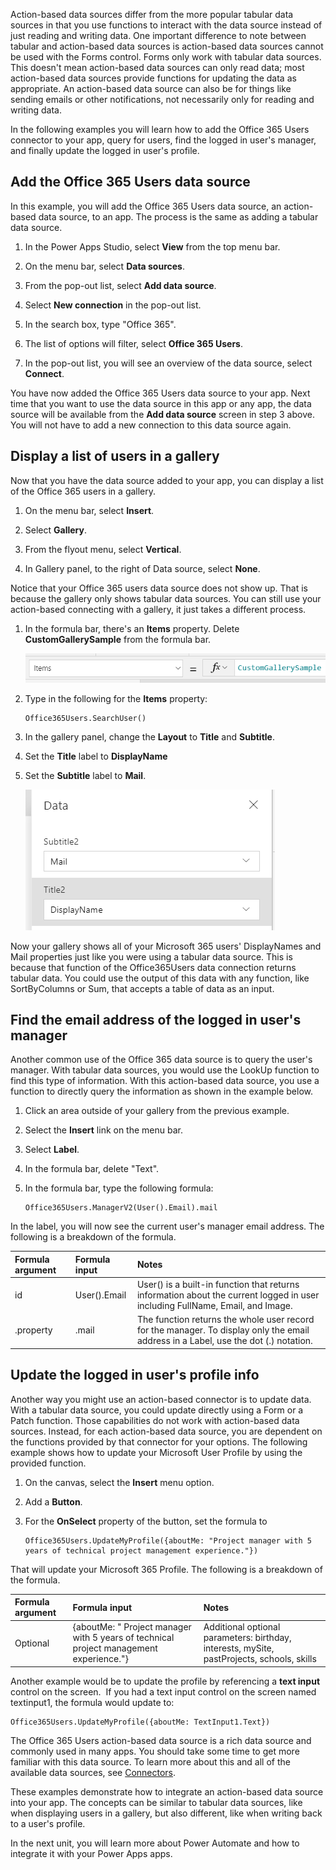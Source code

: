 Action-based data sources differ from the more popular tabular data sources in that you use functions to interact with the data source instead of just reading and writing data. One important difference to note between tabular and action-based data sources is action-based data sources cannot be used with the Forms control. Forms only work with tabular data sources. This doesn't mean action-based data sources can only read data; most action-based data sources provide functions for updating the data as appropriate. An action-based data source can also be for things like sending emails or other notifications, not necessarily only for reading and writing data.

In the following examples you will learn how to add the Office 365 Users connector to your app, query for users, find the logged in user's manager, and finally update the logged in user's profile.

Add the Office 365 Users data source
------------------------------------

In this example, you will add the Office 365 Users data source, an
action-based data source, to an app. The process is the same as adding a
tabular data source.

1.  In the Power Apps Studio, select **View** from the top menu bar.

2.  On the menu bar, select **Data sources**.

3.  From the pop-out list, select **Add data source**.

4.  Select **New connection** in the pop-out list.

5.  In the search box, type "Office 365".

6.  The list of options will filter, select **Office 365 Users**.

7.  In the pop-out list, you will see an overview of the data source,
    select **Connect**.

You have now added the Office 365 Users data source to your
app. Next time that you want to use the data source in this app or any app,
the data source will be available from the **Add data source** screen in
step 3 above. You will not have to add a new connection to this data
source again.

Display a list of users in a gallery
------------------------------------

Now that you have the data source added to your app, you can display a list of the Office 365 users in a gallery.

1.  On the menu bar, select **Insert**.

2.  Select **Gallery**.

3.  From the flyout menu, select **Vertical**.

4.  In Gallery panel, to the right of Data source, select **None**.

Notice that your Office 365 users data source does not show up. That is
because the gallery only shows tabular data sources. You
can still use your action-based connecting with a gallery, it just takes
a different process.

1.  In the formula bar, there's an **Items** property. Delete
    **CustomGallerySample** from the formula bar.

    ![Flow Items](../media/flow-items.PNG)

2.  Type in the following for the **Items** property:

     ```powerappsfl
     Office365Users.SearchUser()
     ```

3.  In the gallery panel, change the **Layout** to **Title** and **Subtitle**.

4.  Set the **Title** label to **DisplayName**

5.  Set the **Subtitle** label to **Mail**.

    ![Flow settings](../media/flow-settings.PNG)

Now your gallery shows all of your Microsoft 365 users' DisplayNames and Mail properties just like you were using a tabular data source. This is because that function of the Office365Users data connection returns tabular data. You could use the output of this data with any function, like SortByColumns or Sum, that accepts a table of data as an input.

Find the email address of the logged in user's manager
------------------------------------------------------

Another common use of the Office 365 data source is to query the user's
manager. With tabular data sources, you would use the LookUp function to
find this type of information. With this action-based data source, you
use a function to directly query the information as shown in the example
below.

1.  Click an area outside of your gallery from the previous example.

2.  Select the **Insert** link on the menu bar.

3.  Select **Label**.

4.  In the formula bar, delete "Text".

5.  In the formula bar, type the following formula:

    ```powerappsfl
    Office365Users.ManagerV2(User().Email).mail
    ```
In the label, you will now see the current user's manager email address.
The following is a breakdown of the formula.

| **Formula argument** | **Formula input**    | **Notes**       |
| :------------------- | :------------------- |:----------------|
| id                 | User().Email                | User() is a built-in function that returns information about the current logged in user including FullName, Email, and Image.            |     
| .property                 | .mail                 | The function returns the whole user record for the manager. To display only the email address in a Label, use the dot (.) notation.            |     
                                             
                               
Update the logged in user's profile info
----------------------------------------

Another way you might use an action-based connector is to update data.
With a tabular data source, you could update directly using a Form or a
Patch function. Those capabilities do not work with action-based data
sources. Instead, for each action-based data source, you are dependent
on the functions provided by that connector for your options. The
following example shows how to update your Microsoft User Profile
by using the provided function.

1.  On the canvas, select the **Insert** menu option.

2.  Add a **Button**.

3.  For the **OnSelect** property of the button, set the formula to

    ```powerappsfl
    Office365Users.UpdateMyProfile({aboutMe: "Project manager with 5 years of technical project management experience."})
    ```
That will update your Microsoft 365 Profile. The following is a breakdown of the formula.

| **Formula argument** | **Formula input**    | **Notes**       |
| :------------------- | :------------------- |:----------------|
| Optional  | {aboutMe: \" Project manager with 5 years of technical project management experience."} | Additional optional parameters: birthday, interests, mySite, pastProjects, schools, skills |

Another example would be to update the profile by referencing a **text input** 
control on the screen.  If you had a text input control on the
screen named textinput1, the formula would update to:

```powerappsfl
Office365Users.UpdateMyProfile({aboutMe: TextInput1.Text})
```
The Office 365 Users action-based data source is a rich data source and
commonly used in many apps. You should take some time to get more
familiar with this data source. To learn more about this and all of the
available data sources, see [Connectors](https://docs.microsoft.com/connectors/).

These examples demonstrate how to integrate an action-based data source
into your app. The concepts can be similar to tabular data sources, like when displaying users in a gallery, but also
different, like when writing back to a user's profile.

In the next unit, you will learn more about Power Automate and how to
integrate it with your Power Apps apps. 
